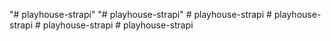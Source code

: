 "# playhouse-strapi" 
"# playhouse-strapi" 
#   p l a y h o u s e - s t r a p i 
 
 #   p l a y h o u s e - s t r a p i 
 
 #   p l a y h o u s e - s t r a p i 
 
 #   p l a y h o u s e - s t r a p i 
 
 
